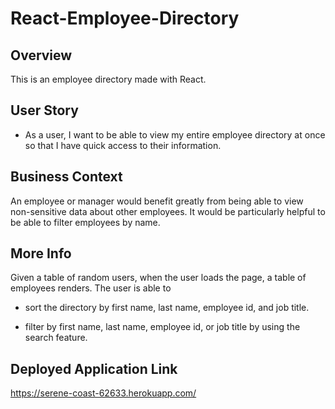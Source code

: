 # React-Employee-Directory

## Overview

This is an employee directory made with React.

## User Story

* As a user, I want to be able to view my entire employee directory at once so that I have quick access to their information.

## Business Context

An employee or manager would benefit greatly from being able to view non-sensitive data about other employees. It would be particularly helpful to be able to filter employees by name.

## More Info

Given a table of random users, when the user loads the page, a table of employees renders. The user is able to

  * sort the directory by first name, last name, employee id, and job title.

  * filter by first name, last name, employee id, or job title by using the search feature.

## Deployed Application Link

https://serene-coast-62633.herokuapp.com/